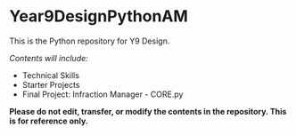 # Year9DesignPythonAM

This is the Python repository for Y9 Design.

*Contents will include:*
- Technical Skills
- Starter Projects
- Final Project: Infraction Manager - CORE.py

**Please do not edit, transfer, or modify the contents in the repository. This is for reference only.**


